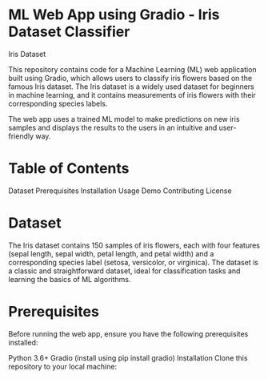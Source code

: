 # ML Web App using Gradio - Iris Dataset Classifier
Iris Dataset

This repository contains code for a Machine Learning (ML) web application built using Gradio, which allows users to classify iris flowers based on the famous Iris dataset. The Iris dataset is a widely used dataset for beginners in machine learning, and it contains measurements of iris flowers with their corresponding species labels.

The web app uses a trained ML model to make predictions on new iris samples and displays the results to the users in an intuitive and user-friendly way.

# Table of Contents
Dataset
Prerequisites
Installation
Usage
Demo
Contributing
License

# Dataset
The Iris dataset contains 150 samples of iris flowers, each with four features (sepal length, sepal width, petal length, and petal width) and a corresponding species label (setosa, versicolor, or virginica). The dataset is a classic and straightforward dataset, ideal for classification tasks and learning the basics of ML algorithms.

# Prerequisites
Before running the web app, ensure you have the following prerequisites installed:

Python 3.6+
Gradio (install using pip install gradio)
Installation
Clone this repository to your local machine:
